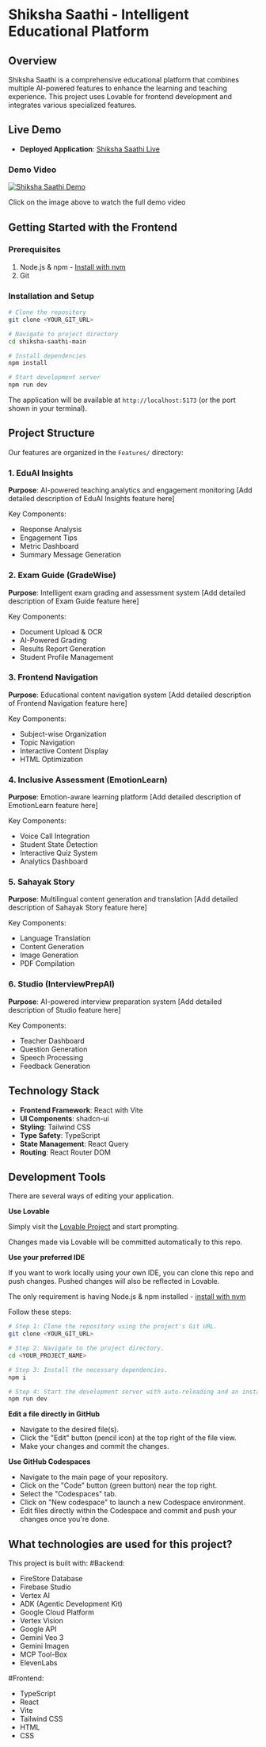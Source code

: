 # Shiksha Saathi - Intelligent Educational Platform

## Overview

Shiksha Saathi is a comprehensive educational platform that combines multiple AI-powered features to enhance the learning and teaching experience. This project uses Lovable for frontend development and integrates various specialized features.

## Live Demo

- **Deployed Application**: [Shiksha Saathi Live](https://shiksha-saathi.lovable.app/)

### Demo Video
[![Shiksha Saathi Demo](https://drive.google.com/thumbnail?id=1Bl6um3JZG16G1PJA6j0fYeZxSu6HnLPL)](https://drive.google.com/file/d/1Bl6um3JZG16G1PJA6j0fYeZxSu6HnLPL/view?usp=sharing)

Click on the image above to watch the full demo video

## Getting Started with the Frontend

### Prerequisites

1. Node.js & npm - [Install with nvm](https://github.com/nvm-sh/nvm#installing-and-updating)
2. Git

### Installation and Setup

```bash
# Clone the repository
git clone <YOUR_GIT_URL>

# Navigate to project directory
cd shiksha-saathi-main

# Install dependencies
npm install

# Start development server
npm run dev
```

The application will be available at `http://localhost:5173` (or the port shown in your terminal).

## Project Structure

Our features are organized in the `Features/` directory:

### 1. EduAI Insights
**Purpose**: AI-powered teaching analytics and engagement monitoring
[Add detailed description of EduAI Insights feature here]

Key Components:
- Response Analysis
- Engagement Tips
- Metric Dashboard
- Summary Message Generation

### 2. Exam Guide (GradeWise)
**Purpose**: Intelligent exam grading and assessment system
[Add detailed description of Exam Guide feature here]

Key Components:
- Document Upload & OCR
- AI-Powered Grading
- Results Report Generation
- Student Profile Management

### 3. Frontend Navigation
**Purpose**: Educational content navigation system
[Add detailed description of Frontend Navigation feature here]

Key Components:
- Subject-wise Organization
- Topic Navigation
- Interactive Content Display
- HTML Optimization

### 4. Inclusive Assessment (EmotionLearn)
**Purpose**: Emotion-aware learning platform
[Add detailed description of EmotionLearn feature here]

Key Components:
- Voice Call Integration
- Student State Detection
- Interactive Quiz System
- Analytics Dashboard

### 5. Sahayak Story
**Purpose**: Multilingual content generation and translation
[Add detailed description of Sahayak Story feature here]

Key Components:
- Language Translation
- Content Generation
- Image Generation
- PDF Compilation

### 6. Studio (InterviewPrepAI)
**Purpose**: AI-powered interview preparation system
[Add detailed description of Studio feature here]

Key Components:
- Teacher Dashboard
- Question Generation
- Speech Processing
- Feedback Generation

## Technology Stack

- **Frontend Framework**: React with Vite
- **UI Components**: shadcn-ui
- **Styling**: Tailwind CSS
- **Type Safety**: TypeScript
- **State Management**: React Query
- **Routing**: React Router DOM

## Development Tools

There are several ways of editing your application.

**Use Lovable**

Simply visit the [Lovable Project](https://lovable.dev/projects/028a708b-3a28-4088-b12c-c5c00bb9bd79) and start prompting.

Changes made via Lovable will be committed automatically to this repo.

**Use your preferred IDE**

If you want to work locally using your own IDE, you can clone this repo and push changes. Pushed changes will also be reflected in Lovable.

The only requirement is having Node.js & npm installed - [install with nvm](https://github.com/nvm-sh/nvm#installing-and-updating)

Follow these steps:

```sh
# Step 1: Clone the repository using the project's Git URL.
git clone <YOUR_GIT_URL>

# Step 2: Navigate to the project directory.
cd <YOUR_PROJECT_NAME>

# Step 3: Install the necessary dependencies.
npm i

# Step 4: Start the development server with auto-reloading and an instant preview.
npm run dev
```

**Edit a file directly in GitHub**

- Navigate to the desired file(s).
- Click the "Edit" button (pencil icon) at the top right of the file view.
- Make your changes and commit the changes.

**Use GitHub Codespaces**

- Navigate to the main page of your repository.
- Click on the "Code" button (green button) near the top right.
- Select the "Codespaces" tab.
- Click on "New codespace" to launch a new Codespace environment.
- Edit files directly within the Codespace and commit and push your changes once you're done.

## What technologies are used for this project?

This project is built with:
#Backend: 
- FireStore Database
- Firebase Studio
- Vertex AI
- ADK (Agentic Development Kit)
- Google Cloud Platform
- Vertex Vision
- Google API
- Gemini Veo 3
- Gemini Imagen
- MCP Tool-Box
- ElevenLabs

#Frontend: 
- TypeScript
- React
- Vite
- Tailwind CSS
- HTML
- CSS

